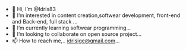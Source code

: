 - 👋 Hi, I’m @Idris83 
- 👀 I’m interested in content creation,softwear development, front-end and Back-end, full stack ...
- 🌱 I’m currently learning softwear programming...
- 💞️ I’m looking to collaborate on open source project...
- 📫 How to reach me,.. idrisige@gmail.com...

<!---
Idris83/Idris83 is a ✨ special ✨ repository because its `README.md` (this file) appears on your GitHub profile.
You can click the Preview link to take a look at your changes.
--->

